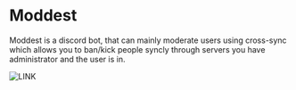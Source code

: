 # Moddest
Moddest is a discord bot, that can mainly moderate users using cross-sync which allows you to ban/kick people syncly through servers you have administrator and the user is in.


![LINK](https://botsfordiscord.com/api/bot/522771517365420032/widget)
